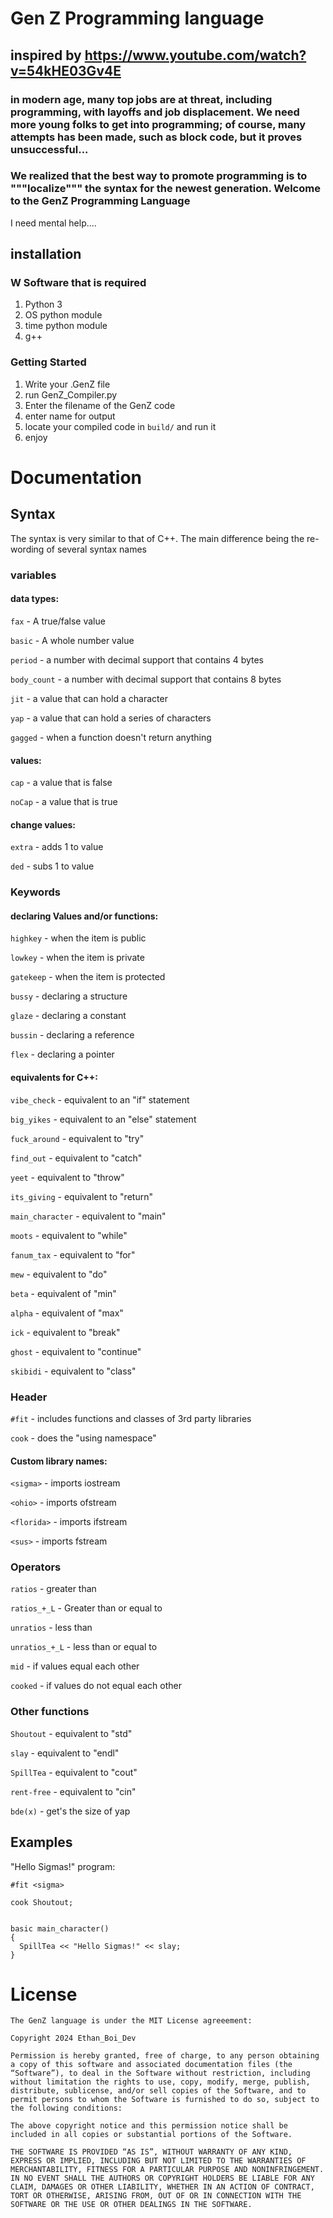 # Gen Z Programming language

## inspired by https://www.youtube.com/watch?v=54kHE03Gv4E

### in modern age, many top jobs are at threat, including programming, with layoffs and job displacement. We need more young folks to get into programming; of course, many attempts has been made, such as block code, but it proves unsuccessful...

### We realized that the best way to promote programming is to """localize""" the syntax for the newest generation. Welcome to the GenZ Programming Language

I need mental help....


## installation

### W Software that is required
1. Python 3
2. OS python module
3. time python module
4. g++

### Getting Started

1. Write your .GenZ file
2. run GenZ_Compiler.py
3. Enter the filename of the GenZ code
4. enter name for output
5. locate your compiled code in `build/` and run it
6. enjoy


# Documentation
## Syntax

The syntax is very similar to that of C++. The main difference being the re-wording of several syntax names

### variables

#### data types:

`fax` - A true/false value

`basic` - A whole number value

`period` - a number with decimal support that contains 4 bytes

`body_count` - a number with decimal support that contains 8 bytes

`jit` - a value that can hold a character

`yap` - a value that can hold a series of characters

`gagged` - when a function doesn't return anything

#### values:

`cap` - a value that is false

`noCap` - a value that is true

#### change values:

`extra` - adds 1 to value

`ded` - subs 1 to value

### Keywords
#### declaring Values and/or functions:

`highkey` - when the item is public

`lowkey` - when the item is private

`gatekeep` - when the item is protected

`bussy` - declaring a structure

`glaze` - declaring a constant

`bussin` - declaring a reference

`flex` - declaring a pointer


#### equivalents for C++:

`vibe_check` - equivalent to an "if" statement

`big_yikes` - equivalent to an "else" statement

`fuck_around` - equivalent to "try"

`find_out` - equivalent to "catch"

`yeet` - equivalent to "throw"

`its_giving` - equivalent to "return"

`main_character` - equivalent to "main"

`moots` - equivalent to "while"

`fanum_tax` - equivalent to "for"

`mew` - equivalent to "do"

`beta` - equivalent of "min"

`alpha` - equivalent of "max"

`ick` - equivalent to "break"

`ghost` - equivalent to "continue"

`skibidi` - equivalent to "class"


### Header

`#fit` - includes functions and classes of 3rd party libraries

`cook` - does the "using namespace"

#### Custom library names:

`<sigma>` - imports iostream

`<ohio>` - imports ofstream

`<florida>` - imports ifstream

`<sus>` - imports fstream

### Operators

`ratios` - greater than

`ratios_+_L` - Greater than or equal to

`unratios` - less than

`unratios_+_L` - less than or equal to


`mid` - if values equal each other

`cooked` - if values do not equal each other

### Other functions

`Shoutout` - equivalent to "std"

`slay` - equivalent to "endl"

`SpillTea` - equivalent to "cout"

`rent-free` - equivalent to "cin"

`bde(x)` - get's the size of yap

## Examples

"Hello Sigmas!" program:

```
#fit <sigma>

cook Shoutout;


basic main_character()
{
  SpillTea << "Hello Sigmas!" << slay;
}
```

# License

```
The GenZ language is under the MIT License agreeement:

Copyright 2024 Ethan_Boi_Dev

Permission is hereby granted, free of charge, to any person obtaining a copy of this software and associated documentation files (the “Software”), to deal in the Software without restriction, including without limitation the rights to use, copy, modify, merge, publish, distribute, sublicense, and/or sell copies of the Software, and to permit persons to whom the Software is furnished to do so, subject to the following conditions:

The above copyright notice and this permission notice shall be included in all copies or substantial portions of the Software.

THE SOFTWARE IS PROVIDED “AS IS”, WITHOUT WARRANTY OF ANY KIND, EXPRESS OR IMPLIED, INCLUDING BUT NOT LIMITED TO THE WARRANTIES OF MERCHANTABILITY, FITNESS FOR A PARTICULAR PURPOSE AND NONINFRINGEMENT. IN NO EVENT SHALL THE AUTHORS OR COPYRIGHT HOLDERS BE LIABLE FOR ANY CLAIM, DAMAGES OR OTHER LIABILITY, WHETHER IN AN ACTION OF CONTRACT, TORT OR OTHERWISE, ARISING FROM, OUT OF OR IN CONNECTION WITH THE SOFTWARE OR THE USE OR OTHER DEALINGS IN THE SOFTWARE.
```
